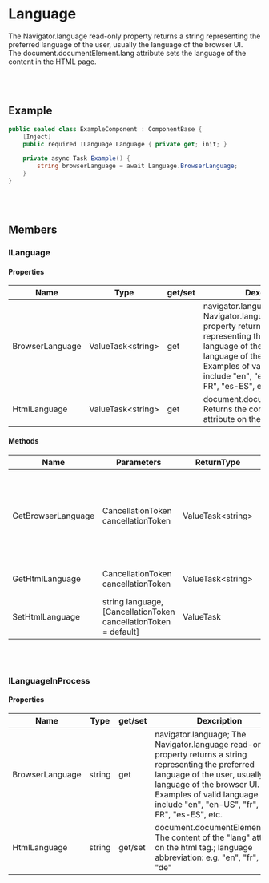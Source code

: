 # Language

The Navigator.language read-only property returns a string representing the preferred language of the user, usually the language of the browser UI.  
The document.documentElement.lang attribute sets the language of the content in the HTML page.


<br><br />
## Example

```csharp
public sealed class ExampleComponent : ComponentBase {
    [Inject]
    public required ILanguage Language { private get; init; }

    private async Task Example() {
        string browserLanguage = await Language.BrowserLanguage;
    }
}
```


<br><br />
## Members

### ILanguage

#### Properties

| **Name**        | **Type**                | get/set | **Dexcription**                                                                                                                                                                                                                                              |
| --------------- | ----------------------- | ------- | ------------------------------------------------------------------------------------------------------------------------------------------------------------------------------------------------------------------------------------------------------------ |
| BrowserLanguage | ValueTask&lt;string&gt; | get     | navigator.language; The Navigator.language read-only property returns a string representing the preferred language of the user, usually the language of the browser UI. Examples of valid language codes include "en", "en-US", "fr", "fr-FR", "es-ES", etc. |
| HtmlLanguage    | ValueTask&lt;string&gt; | get     | document.documentElement.lang; Returns the content of the "lang" attribute on the html tag.                                                                                                                                                                  |

#### Methods

| **Name**           | **Parameters**                                                   | **ReturnType**           | **Dexcription**                                                                                                                                                                                                                                              |
| ------------------ | ---------------------------------------------------------------- | ------------------------ | ------------------------------------------------------------------------------------------------------------------------------------------------------------------------------------------------------------------------------------------------------------ |
| GetBrowserLanguage | CancellationToken cancellationToken                              | ValueTask&lt;string&gt;  | navigator.language; The Navigator.language read-only property returns a string representing the preferred language of the user, usually the language of the browser UI. Examples of valid language codes include "en", "en-US", "fr", "fr-FR", "es-ES", etc. |
| GetHtmlLanguage    | CancellationToken cancellationToken                              | ValueTask&lt;string&gt;  | document.documentElement.lang; Returns the content of the "lang" attribute on the html tag.                                                                                                                                                                  |
| SetHtmlLanguage    | string language, [CancellationToken cancellationToken = default] | ValueTask                | document.documentElement.lang; Returns the content of the "lang" attribute on the html tag.                                                                                                                                                                  |


<br></br>
### ILanguageInProcess

#### Properties

| **Name**        | **Type** | get/set | **Dexcription**                                                                                                                                                                                                                                              |
| --------------- | -------- | ------- | ------------------------------------------------------------------------------------------------------------------------------------------------------------------------------------------------------------------------------------------------------------ |
| BrowserLanguage | string   | get     | navigator.language; The Navigator.language read-only property returns a string representing the preferred language of the user, usually the language of the browser UI. Examples of valid language codes include "en", "en-US", "fr", "fr-FR", "es-ES", etc. |
| HtmlLanguage    | string   | get/set | document.documentElement.lang; The content of the "lang" attribute on the html tag.; language abbreviation: e.g. "en", "fr", "es", "de"
